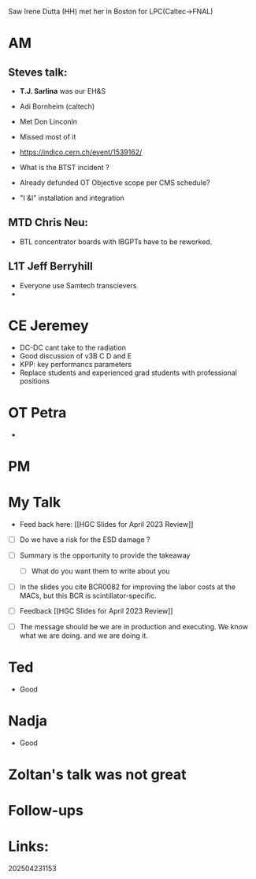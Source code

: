 Saw Irene Dutta (HH) met her in Boston for LPC(Caltec->FNAL)

# AM
## Steves talk: 
- **T.J. Sarlina** was our EH&S
- Adi Bornheim (caltech) 
- Met Don Linconln

- Missed most of it
- https://indico.cern.ch/event/1539162/
- What is the BTST incident ?
- Already defunded OT Objective scope per CMS schedule?
- "I &I" installation and integration


## MTD Chris Neu: 
- BTL concentrator boards with lBGPTs have to be reworked.

## L1T Jeff Berryhill
- Everyone use Samtech transcievers
- 

# CE Jeremey
- DC-DC cant take to the radiation 
- Good discussion of v3B C D and E
- KPP: key performancs parameters
- Replace students and experienced grad students with professional positions

# OT Petra
- 

# PM


# My Talk 
- Feed back here:  [[HGC Slides for April 2023 Review]]
- [ ] Do we have a risk for the ESD damage ?
- [ ] Summary is the opportunity to provide the takeaway
	- [ ] What do you want them to write about you
- [ ] In the slides you cite BCR0082 for improving the labor costs at the MACs, but this BCR is scintillator-specific.
- [ ] Feedback [[HGC Slides for April 2023 Review]]
- [ ] The message should be we are in production and executing. We know what we are doing. and we are doing it.


# Ted
- Good 

# Nadja
- Good

# Zoltan's talk was not great




# Follow-ups


# Links: 



202504231153
